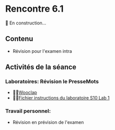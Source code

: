 # Rencontre 6.1

🚧 En construction...

## Contenu
- Révision pour l'examen intra

## Activités de la séance

### Laboratoires: Révision le PresseMots 
  - 🔗‍💥[Wooclap](BRISE)
  - 🔗‍💥[Fichier instructions du laboratoire S10 Lab 1](BRISE)

### Travail personnel: 
- Révision en prévision de l'examen